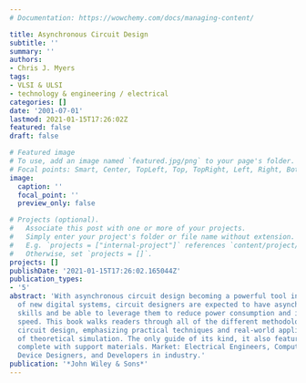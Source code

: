 ```yaml
---
# Documentation: https://wowchemy.com/docs/managing-content/

title: Asynchronous Circuit Design
subtitle: ''
summary: ''
authors:
- Chris J. Myers
tags:
- VLSI & ULSI
- technology & engineering / electrical
categories: []
date: '2001-07-01'
lastmod: 2021-01-15T17:26:02Z
featured: false
draft: false

# Featured image
# To use, add an image named `featured.jpg/png` to your page's folder.
# Focal points: Smart, Center, TopLeft, Top, TopRight, Left, Right, BottomLeft, Bottom, BottomRight.
image:
  caption: ''
  focal_point: ''
  preview_only: false

# Projects (optional).
#   Associate this post with one or more of your projects.
#   Simply enter your project's folder or file name without extension.
#   E.g. `projects = ["internal-project"]` references `content/project/deep-learning/index.md`.
#   Otherwise, set `projects = []`.
projects: []
publishDate: '2021-01-15T17:26:02.165044Z'
publication_types:
- '5'
abstract: 'With asynchronous circuit design becoming a powerful tool in the development
  of new digital systems, circuit designers are expected to have asynchronous design
  skills and be able to leverage them to reduce power consumption and increase system
  speed. This book walks readers through all of the different methodologies of asynchronous
  circuit design, emphasizing practical techniques and real-world applications instead
  of theoretical simulation. The only guide of its kind, it also features an ftp site
  complete with support materials. Market: Electrical Engineers, Computer Scientists,
  Device Designers, and Developers in industry.'
publication: '*John Wiley & Sons*'
---
```

